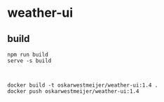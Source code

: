 # weather-ui

## build

```
npm run build
serve -s build



docker build -t oskarwestmeijer/weather-ui:1.4 .
docker push oskarwestmeijer/weather-ui:1.4
```